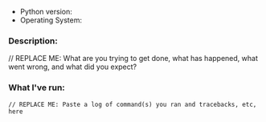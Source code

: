 * Python version:
* Operating System:

### Description:

// REPLACE ME: What are you trying to get done, what has happened, what went wrong, and what did you expect?

### What I've run:

```
// REPLACE ME: Paste a log of command(s) you ran and tracebacks, etc, here
```
